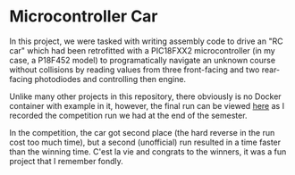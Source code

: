 # Microcontroller Car

In this project, we were tasked with writing assembly code to drive an "RC car"
which had been retrofitted with a PIC18FXX2 microcontroller (in my case, a
P18F452 model) to programatically navigate an unknown course without collisions
by reading values from three front-facing and two rear-facing photodiodes and
controlling then engine.

Unlike many other projects in this repository, there obviously is no Docker
container with example in it, however, the final run can be viewed
[here](https://youtu.be/jxzNtLTtSlQ) as I recorded the competition run we had at
the end of the semester.

In the competition, the car got second place (the hard reverse in the run cost
too much time), but a second (unofficial) run resulted in a time faster than the
winning time. C'est la vie and congrats to the winners, it was a fun project
that I remember fondly.
